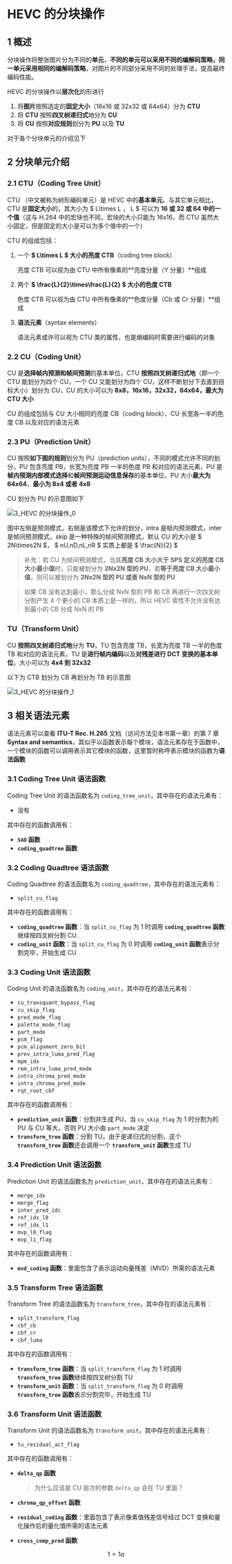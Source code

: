 # HEVC 的分块操作

## 1 概述

分块操作将整张图片分为不同的**单元**，**不同的单元可以采用不同的编解码策略，同一单元采用相同的编解码策略**，对图片的不同部分采用不同的处理手法，提高最终编码性能。

HEVC 的分块操作以**层次化**的形进行

1. 将**图片**按照选定的**固定大小**（16x16 或 32x32 或 64x64）分为 **CTU**
2. 将 **CTU** 按照**四叉树递归式**地分为 **CU**
3. 将 **CU** 按照**对应规则**划分为 **PU** 以及 **TU**

对于各个分块单元的介绍见下

## 2 分块单元介绍

### 2.1 CTU（Coding Tree Unit）

CTU （中文被称为树形编码单元）是 HEVC 中的**基本单元**。与其它单元相比，CTU 是**固定大小**的，其大小为 $  L\times L  $，$  L  $  可以为 **16 或 32 或 64 中的一个值**（这与 H.264 中的宏块也不同，宏块的大小只能为 16x16，而 CTU 虽然大小固定，但是固定的大小是可以为多个值中的一个）

CTU 的组成包括：

1. 一个 **$  L\times L  $ 大小的亮度 CTB**（coding tree block）

    亮度 CTB 可以视为由 CTU 中所有像素的**亮度分量（Y 分量）**组成

2. 两个 **$  \frac{L}{2}\times\frac{L}{2}  $ 大小的色度 CTB**

    色度 CTB 可以视为由 CTU 中所有像素的**色度分量（Cb 或 Cr 分量）**组成

3. **语法元素**（syntax elements）

    语法元素或许可以视为 CTU 类的属性，也是熵编码时需要进行编码的对象

### 2.2 CU（Coding Unit）

CU 是**选择帧内预测和帧间预测**的基本单位，CTU **按照四叉树递归式地**（即一个 CTU 能划分为四个 CU，一个 CU 又能划分为四个 CU，这样不断划分下去直到目标大小）划分为 CU，CU 的大小可以为 **8x8，16x16，32x32，64x64，最大为 CTU 大小**

CU 的组成包括与 CU 大小相同的亮度 CB（coding block）、CU 长宽各一半的色度 CB 以及对应的语法元素

### 2.3 PU（Prediction Unit）

CU 按照**如下图的规则**划分为 PU（prediction units），不同的模式允许不同的划分，PU 包含亮度 PB，长宽为亮度 PB 一半的色度 PB 和对应的语法元素，PU 是**帧内预测内部模式选择**和**帧间预测运动信息保存**的基本单位，PU 大小**最大为 64x64**，**最小为 8x4 或者 4x8**

CU 划分为 PU 的示意图如下

![3_HEVC 的分块操作_0](<markdown_images/3_HEVC%20的分块操作_0.png>)

图中左侧是预测模式，右侧是该模式下允许的划分，intra 是帧内预测模式，inter 是帧间预测模式，skip 是一种特殊的帧间预测模式，默认 CU 的大小是 $  2N\times2N  $， $  nU,nD,nL,nR  $ 实质上都是 $  \frac{N}{2}  $

> 补充：若 CU 为帧间预测模式，当其**亮度 CB 大小大于 SPS 定义的亮度 CB 大小最小值**时，只能被划分为 **2Nx2N 型的 PU**，若**等于亮度 CB 大小最小值**，则可以被划分为 **2Nx2N 型的 PU 或者 NxN 型的 PU**

> 如果 CB 没有达到最小，那么分成 NxN 型的 PB 和 CB 再进行一次四叉树分割产生 4 个更小的 CB 本质上是一样的，所以 HEVC 索性不允许没有达到最小的 CB 分成 NxN 的 PB

### TU（Transform Unit）

CU **按照四叉树递归式地**分为 **TU**，TU 包含亮度 TB，长宽为亮度 TB 一半的色度 TB 和对应的语法元素，TU 是**进行帧内编码**以及**对残差进行 DCT 变换的基本单位**，大小可以为 **4x4 到 32x32**

以下为 CTB 划分为 CB 再划分为 TB 的示意图

![3_HEVC 的分块操作_1](<markdown_images/3_HEVC%20的分块操作_1.png>)

## 3 相关语法元素

语法元素可以查看 **ITU-T Rec. H.265** 文档（访问方法见本书第一章）的第 7 章 **Syntax and semantics**，其似乎以函数表示每个模块，语法元素存在于函数中，一个模块的函数可以调用表示其它模块的函数，这里暂时称呼表示模块的函数为**语法函数**

### 3.1 Coding Tree Unit 语法函数

Coding Tree Unit 的语法函数名为 `coding_tree_unit`，其中存在的语法元素有：

- 没有

其中存在的函数调用有：

- **`SAO` 函数**
- **`coding_quadtree` 函数**

### 3.2 Coding Quadtree 语法函数

Coding Quadtree 的语法函数名为 `coding_quadtree`，其中存在的语法元素有：

- `split_cu_flag`

其中存在的函数调用有：

- **`coding_quadtree` 函数**：当 `split_cu_flag` 为 1 时调用 **`coding_quadtree` 函数**继续按四叉树分割 CU
- **`coding_unit` 函数**：当 `split_cu_flag` 为 0 时调用 **`coding_unit` 函数**表示分割完毕，开始生成 CU

### 3.3 Coding Unit 语法函数

Coding Unit 的语法函数名为 `coding_unit`，其中存在的语法元素有：

- `cu_transquant_bypass_flag`
- `cu_skip_flag`
- `pred_mode_flag`
- `palette_mode_flag`
- `part_mode`
- `pcm_flag`
- `pcm_alignment_zero_bit`
- `prev_intra_luma_pred_flag`
- `mpm_idx`
- `rem_intra_luma_pred_mode`
- `intra_chroma_pred_mode`
- `intra_chroma_pred_mode`
- `rqt_root_cbf`

其中存在的函数调用有：

- **`prediction_unit` 函数**：分割并生成 PU，当 `cu_skip_flag` 为 1 时分割为的 PU 与 CU 等大，否则 PU 大小由 `part_mode` 决定
- **`transform_tree` 函数**：分割 TU，由于是递归式的分割，这个 **`transform_tree` 函数**还会调用一个 **`transform_unit` 函数**生成 TU

### 3.4 Prediction Unit 语法函数

Prediction Unit 的语法函数名为 `prediction_unit`，其中存在的语法元素有：

- `merge_idx`
- `merge_flag`
- `inter_pred_idc`
- `ref_idx_l0`
- `ref_idx_l1`
- `mvp_l0_flag`
- `mvp_l1_flag`

其中存在的函数调用有：

- **`mvd_coding` 函数**：里面包含了表示运动向量残差（MVD）所需的语法元素

### 3.5 Transform Tree 语法函数

Transform Tree 的语法函数名为 `transform_tree`，其中存在的语法元素有：

- `split_transform_flag`
- `cbf_cb`
- `cbf_cr`
- `cbf_luma`

其中存在的函数调用有：

- **`transform_tree` 函数**：当 `split_transform_flag` 为 1 时调用 **`transform_tree` 函数**继续按四叉树分割 TU
- **`transform_unit` 函数**：当 `split_transform_flag` 为 0 时调用 **`transform_tree` 函数**表示分割完毕，开始生成 TU

### 3.6 Transform Unit 语法函数

Transform Unit 的语法函数名为 `transform_unit`，其中存在的语法元素有：

- `tu_residual_act_flag`

其中存在的函数调用有：

- **`delta_qp` 函数**

    > 为什么应该是 CU 层次的参数 `delta_qp` 会在 TU 里面？

- **`chroma_qp_offset` 函数**
- **`residual_coding` 函数**：里面包含了表示像素值残差信号经过 DCT 变换和量化操作后的量化值所需的语法元素
- **`cross_comp_pred` 函数**

$$
1 = 1 \alpha
$$